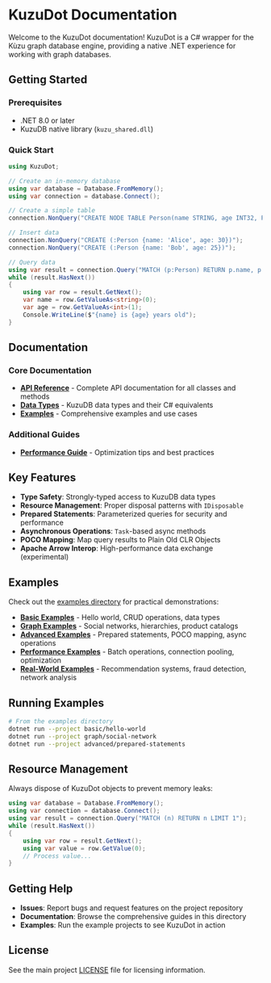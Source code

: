 # KuzuDot Documentation

Welcome to the KuzuDot documentation! KuzuDot is a C# wrapper for the Kùzu graph database engine, providing a native .NET experience for working with graph databases.

## Getting Started

### Prerequisites
- .NET 8.0 or later
- KuzuDB native library (`kuzu_shared.dll`)

### Quick Start
```csharp
using KuzuDot;

// Create an in-memory database
using var database = Database.FromMemory();
using var connection = database.Connect();

// Create a simple table
connection.NonQuery("CREATE NODE TABLE Person(name STRING, age INT32, PRIMARY KEY(name))");

// Insert data
connection.NonQuery("CREATE (:Person {name: 'Alice', age: 30})");
connection.NonQuery("CREATE (:Person {name: 'Bob', age: 25})");

// Query data
using var result = connection.Query("MATCH (p:Person) RETURN p.name, p.age ORDER BY p.age");
while (result.HasNext())
{
    using var row = result.GetNext();
    var name = row.GetValueAs<string>(0);
    var age = row.GetValueAs<int>(1);
    Console.WriteLine($"{name} is {age} years old");
}
```

## Documentation

### Core Documentation
- **[API Reference](API_REFERENCE.md)** - Complete API documentation for all classes and methods
- **[Data Types](DATA_TYPES.md)** - KuzuDB data types and their C# equivalents
- **[Examples](EXAMPLES.md)** - Comprehensive examples and use cases

### Additional Guides
- **[Performance Guide](PERFORMANCE.md)** - Optimization tips and best practices

## Key Features

- **Type Safety**: Strongly-typed access to KuzuDB data types
- **Resource Management**: Proper disposal patterns with `IDisposable`
- **Prepared Statements**: Parameterized queries for security and performance
- **Asynchronous Operations**: `Task`-based async methods
- **POCO Mapping**: Map query results to Plain Old CLR Objects
- **Apache Arrow Interop**: High-performance data exchange (experimental)

## Examples

Check out the [examples directory](../examples/) for practical demonstrations:

- **[Basic Examples](../examples/basic/)** - Hello world, CRUD operations, data types
- **[Graph Examples](../examples/graph/)** - Social networks, hierarchies, product catalogs
- **[Advanced Examples](../examples/advanced/)** - Prepared statements, POCO mapping, async operations
- **[Performance Examples](../examples/performance/)** - Batch operations, connection pooling, optimization
- **[Real-World Examples](../examples/real-world/)** - Recommendation systems, fraud detection, network analysis

## Running Examples

```bash
# From the examples directory
dotnet run --project basic/hello-world
dotnet run --project graph/social-network
dotnet run --project advanced/prepared-statements
```

## Resource Management

Always dispose of KuzuDot objects to prevent memory leaks:

```csharp
using var database = Database.FromMemory();
using var connection = database.Connect();
using var result = connection.Query("MATCH (n) RETURN n LIMIT 1");
while (result.HasNext())
{
    using var row = result.GetNext();
    using var value = row.GetValue(0);
    // Process value...
}
```

## Getting Help

- **Issues**: Report bugs and request features on the project repository
- **Documentation**: Browse the comprehensive guides in this directory
- **Examples**: Run the example projects to see KuzuDot in action

## License

See the main project [LICENSE](../LICENSE) file for licensing information.
